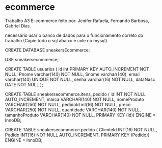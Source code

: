 # ecommerce
Trabalho A3 E-commerce feito por: Jenifer Rafaela, Fernando Barbosa, Gabriel Dias.

necessário usar o banco de dados para o funcionamento correto do trabalho (Copie todo o sql abaixo e cole no mysql).

CREATE DATABASE sneakersEcommerce;

USE sneakersecommerce;

CREATE TABLE usuarios (
    id int PRIMARY KEY AUTO_INCREMENT NOT NULL,
    Pnome varchar(140) NOT NULL,
    Snome varchar(140),
    email varchar(140) UNIQUE NOT NULL,
    senha varchar(16) NOT NULL,
    dataNasc DATE NOT NULL
);

CREATE TABLE sneakersecommerce.itens_pedido (
id INT NOT NULL AUTO_INCREMENT,
marca VARCHAR(140) NOT NULL,
nomeProduto VARCHAR(250) NOT NULL,
pedidoId int(16) NOT NULL,
preco VARCHAR(250) NOT NULL,
quantidade VARCHAR(140) NOT NULL,
tamanhoProduto VARCHAR(140) NOT NULL,
PRIMARY KEY (id)) ENGINE = InnoDB;

CREATE TABLE sneakersecommerce.pedido (
ClienteId INT(16) NOT NULL,
Pedido INT(16) NOT NULL AUTO_INCREMENT,
PRIMARY KEY (Pedido)) ENGINE = InnoDB;
